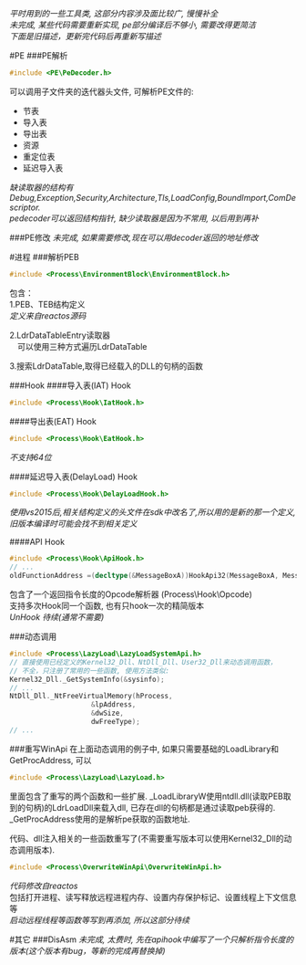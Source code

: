 ﻿_平时用到的一些工具类, 这部分内容涉及面比较广, 慢慢补全_  
_未完成, 某些代码需要重新实现, pe部分编译后不够小, 需要改得更简洁_  
_下面是旧描述，更新完代码后再重新写描述_


#PE
###PE解析
```c++
#include <PE\PeDecoder.h>  
```
可以调用子文件夹的迭代器头文件, 可解析PE文件的:  
* 节表  
* 导入表  
* 导出表  
* 资源  
* 重定位表  
* 延迟导入表  

_缺读取器的结构有_  
_Debug,Exception,Security,Architecture,Tls,LoadConfig,BoundImport,ComDescriptor._  
_pedecoder可以返回结构指针, 缺少读取器是因为不常用, 以后用到再补_

###PE修改
_未完成, 如果需要修改,现在可以用decoder返回的地址修改_



#进程
###解析PEB
```c++
#include <Process\EnvironmentBlock\EnvironmentBlock.h>  
```
包含：  
1.PEB、TEB结构定义  
_定义来自reactos源码_  

2.LdrDataTableEntry读取器  
　可以使用三种方式遍历LdrDataTable  

3.搜索LdrDataTable,取得已经载入的DLL的句柄的函数  

###Hook
####导入表(IAT) Hook
```c++
#include <Process\Hook\IatHook.h>  
```

####导出表(EAT) Hook
```c++
#include <Process\Hook\EatHook.h>  
```
_不支持64位_  

####延迟导入表(DelayLoad) Hook
```c++
#include <Process\Hook\DelayLoadHook.h>  
```
_使用vs2015后,相关结构定义的头文件在sdk中改名了,所以用的是新的那一个定义,旧版本编译时可能会找不到相关定义_  

####API Hook
```c++
#include <Process\Hook\ApiHook.h> 
// ...
oldFunctionAddress =(decltype(&MessageBoxA))HookApi32(MessageBoxA, MessageBoxA_Hook1);

```
包含了一个返回指令长度的Opcode解析器 (Process\Hook\Opcode)  
支持多次Hook同一个函数, 也有只hook一次的精简版本  
_UnHook 待续(通常不需要)_


###动态调用
```c++
#include <Process\LazyLoad\LazyLoadSystemApi.h> 
// 直接使用已经定义的Kernel32_Dll、NtDll_Dll、User32_Dll来动态调用函数，
// 不全，只注册了常用的一些函数, 使用方法类似:
Kernel32_Dll._GetSystemInfo(&sysinfo);
// ... 
NtDll_Dll._NtFreeVirtualMemory(hProcess,
					&lpAddress,
					&dwSize,
					dwFreeType);
// ...

```


###重写WinApi
在上面动态调用的例子中, 如果只需要基础的LoadLibrary和GetProcAddress, 可以
```c++
#include <Process\LazyLoad\LazyLoad.h>  
```
里面包含了重写的两个函数和一些扩展. _LoadLibraryW使用ntdll.dll(读取PEB取到的句柄)的LdrLoadDll来载入dll,
已存在dll的句柄都是通过读取peb获得的. _GetProcAddress使用的是解析pe获取的函数地址.  

代码、dll注入相关的一些函数重写了(不需要重写版本可以使用Kernel32_Dll的动态调用版本).
```c++
#include <Process\OverwriteWinApi\OverwriteWinApi.h>  
```
_代码修改自reactos_  
包括打开进程、读写释放远程进程内存、设置内存保护标记、设置线程上下文信息等  
_启动远程线程等函数等写到再添加, 所以这部分待续_


#其它
###DisAsm
_未完成, 太费时, 先在apihook中编写了一个只解析指令长度的版本(这个版本有bug，等新的完成再替换掉)_
